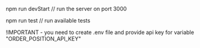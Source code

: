 npm run devStart // run the server on port 3000

npm run test // run available tests

!IMPORTANT - you need to create .env file and provide api key for variable "ORDER_POSITION_API_KEY"
